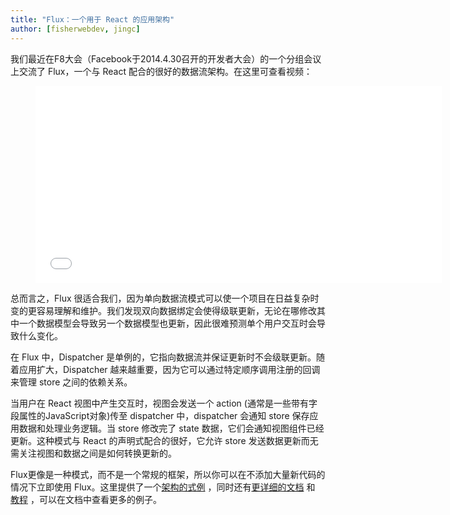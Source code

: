```yaml
---
title: "Flux：一个用于 React 的应用架构"
author: [fisherwebdev, jingc]
---
```


我们最近在F8大会（Facebook于2014.4.30召开的开发者大会）的一个分组会议上交流了 Flux，一个与 React 配合的很好的数据流架构。在这里可查看视频：

<figure><iframe width="650" height="315" src="//www.youtube-nocookie.com/embed/nYkdrAPrdcw?list=PLb0IAmt7-GS188xDYE-u1ShQmFFGbrk0v&start=621" frameborder="0" allowfullscreen></iframe></figure>

总而言之，Flux 很适合我们，因为单向数据流模式可以使一个项目在日益复杂时变的更容易理解和维护。我们发现双向数据绑定会使得级联更新，无论在哪修改其中一个数据模型会导致另一个数据模型也更新，因此很难预测单个用户交互时会导致什么变化。

在 Flux 中，Dispatcher 是单例的，它指向数据流并保证更新时不会级联更新。随着应用扩大，Dispatcher 越来越重要，因为它可以通过特定顺序调用注册的回调来管理 store 之间的依赖关系。

当用户在 React 视图中产生交互时，视图会发送一个 action (通常是一些带有字段属性的JavaScript对象)传至 dispatcher 中，dispatcher 会通知 store 保存应用数据和处理业务逻辑。当 store 修改完了 state 数据，它们会通知视图组件已经更新。这种模式与 React 的声明式配合的很好，它允许 store 发送数据更新而无需关注视图和数据之间是如何转换更新的。

Flux更像是一种模式，而不是一个常规的框架，所以你可以在不添加大量新代码的情况下立即使用 Flux。这里提供了一个[架构的式例](https://github.com/facebook/flux/tree/master/examples/flux-todomvc) ，同时还有[更详细的文档](https://facebook.github.io/flux/docs/overview.html) 和 [教程](https://facebook.github.io/flux/docs/todo-list.html) ，可以在文档中查看更多的例子。